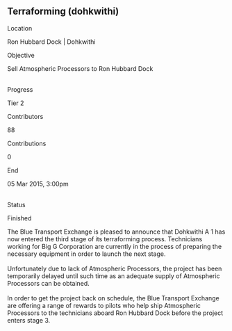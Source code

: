 ## Terraforming (dohkwithi)

Location

Ron Hubbard Dock \| Dohkwithi

Objective

Sell Atmospheric Processors to Ron Hubbard Dock

\
Progress

Tier 2

Contributors

88

Contributions

0

End

05 Mar 2015, 3:00pm

\
Status

Finished

The Blue Transport Exchange is pleased to announce that Dohkwithi A 1
has now entered the third stage of its terraforming process. Technicians
working for Big G Corporation are currently in the process of preparing
the necessary equipment in order to launch the next stage.\
\
Unfortunately due to lack of Atmospheric Processors, the project has
been temporarily delayed until such time as an adequate supply of
Atmospheric Processors can be obtained.\
\
In order to get the project back on schedule, the Blue Transport
Exchange are offering a range of rewards to pilots who help ship
Atmospheric Processors to the technicians aboard Ron Hubbard Dock before
the project enters stage 3.
